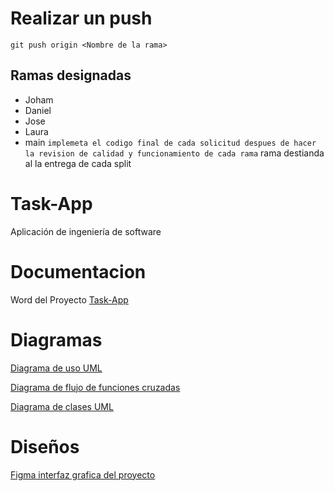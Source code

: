 # Realizar un push
``` gitexclude
git push origin <Nombre de la rama>
```
## Ramas designadas

- Joham
- Daniel
- Jose
- Laura 
- main ``implemeta el codigo final de cada solicitud despues de hacer la revision de calidad y funcionamiento de cada rama`` rama destianda al la entrega de cada split

# Task-App
Aplicación de ingeniería de software

# Documentacion 
Word del Proyecto 
[Task-App](https://upbeduco-my.sharepoint.com/:w:/g/personal/jaider_morales_upb_edu_co/EZUO_zTJ865IoJLpbNsz_8MBc7bRWz5cOct8caM_R2PFjQ?e=fevP6L)
# Diagramas

[Diagrama de uso UML](https://upbeduco-my.sharepoint.com/:u:/g/personal/jaider_morales_upb_edu_co/ESMg2HWuY-FJur_SpF_CxewBfchtsDJEVdGVn15lfL2dsg?e=QMG7f7)

[Diagrama de flujo de funciones cruzadas](https://upbeduco-my.sharepoint.com/:u:/g/personal/jaider_morales_upb_edu_co/EfChokOmW95JhSe7a4A_mw0BhXJXHCu-0VNaX5DjyMl9Nw?e=GAM10t)

[Diagrama de clases UML](https://upbeduco-my.sharepoint.com/:u:/g/personal/jaider_morales_upb_edu_co/ESMg2HWuY-FJur_SpF_CxewBfchtsDJEVdGVn15lfL2dsg?e=8U1l0x)

# Diseños
[Figma interfaz grafica del proyecto](https://www.figma.com/file/N5OxmMcwmWnkzwLbpRvmMH/Untitled?node-id=2%3A65)